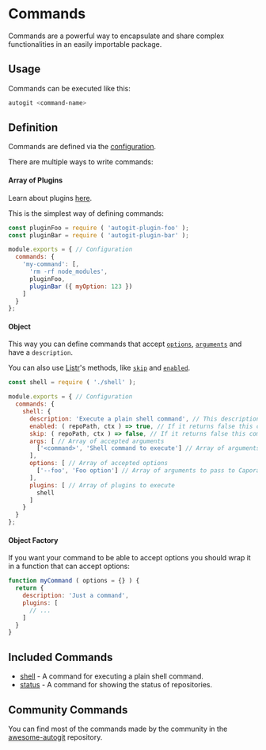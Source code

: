 
# Commands

Commands are a powerful way to encapsulate and share complex functionalities in an easily importable package.

## Usage

Commands can be executed like this:

```sh
autogit <command-name>
```

## Definition

Commands are defined via the [configuration](/docs/configuration.md).

There are multiple ways to write commands:

#### Array of Plugins

Learn about plugins [here](/docs/plugins.md).

This is the simplest way of defining commands:

```js
const pluginFoo = require ( 'autogit-plugin-foo' );
const pluginBar = require ( 'autogit-plugin-bar' );

module.exports = { // Configuration
  commands: {
    'my-command': [,
      'rm -rf node_modules',
      pluginFoo,
      pluginBar ({ myOption: 123 })
    ]
  }
};
```

#### Object

This way you can define commands that accept [`options`](https://github.com/mattallty/Caporal.js#optionsynopsis-description-validator-defaultvalue-required---command), [`arguments`](https://github.com/mattallty/Caporal.js#argumentsynopsis-description-validator-defaultvalue---command) and have a `description`.

You can also use [Listr](https://github.com/SamVerschueren/listr)'s methods, like [`skip`](https://github.com/SamVerschueren/listr#skipping-tasks) and [`enabled`](https://github.com/SamVerschueren/listr#enabling-tasks).

```js
const shell = require ( './shell' );

module.exports = { // Configuration
  commands: {
    shell: {
      description: 'Execute a plain shell command', // This description will be displayed next to the command name when appropriate
      enabled: ( repoPath, ctx ) => true, // If it returns false this command will be disabled for the current repository
      skip: ( repoPath, ctx ) => false, // If it returns false this command will be skipped for the current repository
      args: [ // Array of accepted arguments
        ['<command>', 'Shell command to execute'] // Array of arguments to pass to Caporal's `argument` method
      ],
      options: [ // Array of accepted options
        ['--foo', 'Foo option'] // Array of arguments to pass to Caporal's `option` method
      ],
      plugins: [ // Array of plugins to execute
        shell
      ]
    }
  }
};
```

#### Object Factory

If you want your command to be able to accept options you should wrap it in a function that can accept options:

```js
function myCommand ( options = {} ) {
  return {
    description: 'Just a command',
    plugins: [
      // ...
    ]
  }
}
```

## Included Commands

- [shell](https://github.com/fabiospampinato/autogit-command-shell) - A command for executing a plain shell command.
- [status](https://github.com/fabiospampinato/autogit-command-status) - A command for showing the status of repositories.

## Community Commands

You can find most of the commands made by the community in the [awesome-autogit](https://github.com/fabiospampinato/awesome-autogit) repository.
